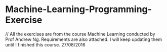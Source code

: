 # Machine-Learning-Programming-Exercise
// All the exercises are from the course Machine Learning conducted by Prof Andrew Ng. Requirements are also attached. I will keep updating them until I finished this course. 27/08/2016
